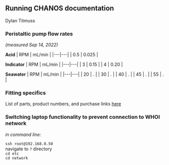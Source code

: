 ## Running CHANOS documentation
Dylan Titmuss

### Peristaltic pump flow rates
_(measured Sep 14, 2022)_

**Acid**
| RPM | mL/min |
|---|---|
| 0.5 | 0.025 |

**Indicator**
| RPM | mL/min |
|---|---|
| 3 | 0.15 |
| 4 | 0.20 |

**Seawater**
| RPM | mL/min |
|---|---|
| 20 | . |
| 30 | . |
| 40 | . |
| 45 | . |
| 55 | . |

### Fitting specifics
List of parts, product numbers, and purchase links [here](https://docs.google.com/spreadsheets/d/1qeb6Xm3a77qfnudg0RbO5zIJ3JhFE3r3gQCl5yniu-8/)

### Switching laptop functionality to prevent connection to WHOI network
_in command line:_

`ssh root@192.168.0.50`  
navigate to `?` directory  
`cd etc`  
`cd network`  

